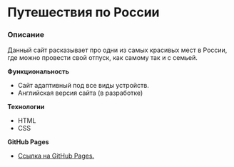 # Путешествия по России

### Описание
Данный сайт расказывает про одни из самых красивых мест в России, где можно провести свой отпуск, как самому так и с семьей.  

**Функциональность**

* Сайт адаптивный под все виды устройств.
* Английская версия сайта (в разработке)

**Технологии**

* HTML
* CSS

**GitHub Pages**

* [Ссылка на GitHub Pages.](https://stmelik.github.io/russian-travel/)